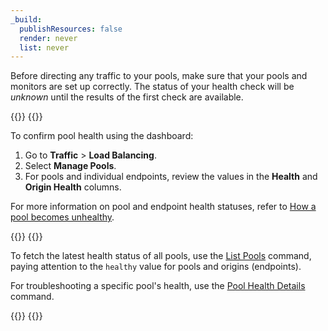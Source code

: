 ```yaml
---
_build:
  publishResources: false
  render: never
  list: never
---
```


Before directing any traffic to your pools, make sure that your pools and monitors are set up correctly. The status of your health check will be _unknown_ until the results of the first check are available.

{{<tabs labels="Dashboard | API">}}
{{<tab label="dashboard" no-code="true">}}

To confirm pool health using the dashboard:

1.  Go to **Traffic** > **Load Balancing**.
2.  Select **Manage Pools**.
3.  For pools and individual endpoints, review the values in the **Health** and **Origin Health** columns.

For more information on pool and endpoint health statuses, refer to [How a pool becomes unhealthy](/load-balancing/understand-basics/health-details/#how-a-pool-becomes-unhealthy).

{{</tab>}}
{{<tab label="api" no-code="true">}}

To fetch the latest health status of all pools, use the [List Pools](/api/operations/account-load-balancer-pools-list-pools) command, paying attention to the `healthy` value for pools and origins (endpoints).

For troubleshooting a specific pool's health, use the [Pool Health Details](/api/operations/account-load-balancer-pools-pool-health-details) command.

{{</tab>}}
{{</tabs>}}
